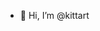 - 👋 Hi, I’m @kittart

<!---
kittart/kittart is a ✨ special ✨ repository because its `README.md` (this file) appears on your GitHub profile.
You can click the Preview link to take a look at your changes.
--->
